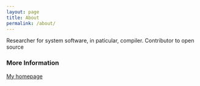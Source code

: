 ```yaml
---
layout: page
title: About
permalink: /about/
---
```


Researcher for system software, in paticular, compiler.
Contributor to open source

### More Information

[My homepage](http://ibm.co/ishizaki)
